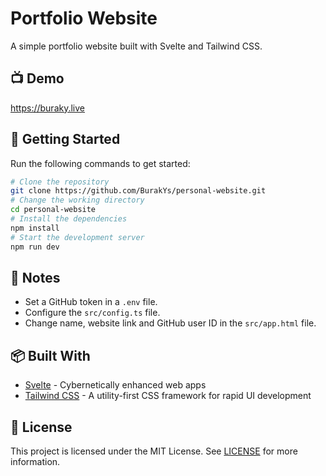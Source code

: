 # Portfolio Website

A simple portfolio website built with Svelte and Tailwind CSS.

## 📺 Demo

https://buraky.live

## 🚀 Getting Started

Run the following commands to get started:

```bash
# Clone the repository
git clone https://github.com/BurakYs/personal-website.git
# Change the working directory
cd personal-website
# Install the dependencies
npm install
# Start the development server
npm run dev
```

## 📝 Notes

- Set a GitHub token in a `.env` file.
- Configure the `src/config.ts` file.
- Change name, website link and GitHub user ID in the `src/app.html` file.

## 📦 Built With

- [Svelte](https://svelte.dev/) - Cybernetically enhanced web apps
- [Tailwind CSS](https://tailwindcss.com/) - A utility-first CSS framework for rapid UI development

## 📝 License

This project is licensed under the MIT License. See [LICENSE](./LICENSE) for more information.